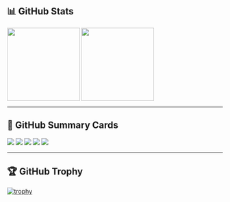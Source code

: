 ## 📊 GitHub Stats

<a href="https://github.com/yamyam10">
  <img align="left" height="170px" src="https://github-readme-stats.vercel.app/api?username=yamyam10&count_private=true&show_icons=true&theme=tokyonight" />
</a>
<a href="https://github.com/yamyam10">
  <img align="left" height="170px" src="https://github-readme-stats.vercel.app/api/top-langs/?username=yamyam10&layout=compact&theme=tokyonight" />
</a>

<br clear="both" />

---

## 🧾 GitHub Summary Cards

![](http://github-profile-summary-cards.vercel.app/api/cards/profile-details?username=yamyam10&theme=tokyonight)
![](http://github-profile-summary-cards.vercel.app/api/cards/repos-per-language?username=yamyam10&theme=tokyonight)
![](http://github-profile-summary-cards.vercel.app/api/cards/most-commit-language?username=yamyam10&theme=tokyonight)
![](http://github-profile-summary-cards.vercel.app/api/cards/stats?username=yamyam10&theme=tokyonight)
![](http://github-profile-summary-cards.vercel.app/api/cards/productive-time?username=yamyam10&theme=tokyonight&utcOffset=8)

---

## 🏆 GitHub Trophy

[![trophy](https://github-profile-trophy.vercel.app/?username=yamyam10&theme=onedark)](https://github.com/ryo-ma/github-profile-trophy)

